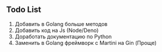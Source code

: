 ## Todo List
1. Добавить в Golang больше методов
2. Добавить код на Js (Node/Deno)
3. Доработать документацию по Python
4. Заменить в Golang фреймворк с Martini на Gin (Проще)